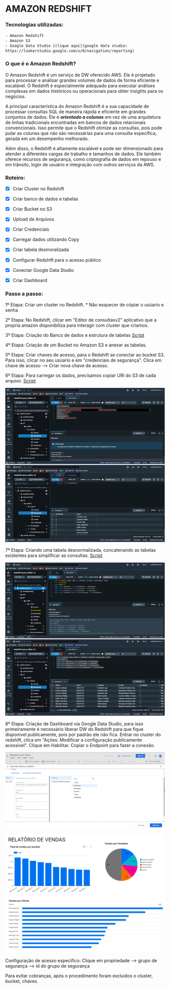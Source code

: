 # AMAZON REDSHIFT
 
 ### Tecnologias utilizadas:
    - Amazon Redshift
    - Amazon S3
    - Google Data Studio [clique aqui](google data studio: https://lookerstudio.google.com/u/0/navigation/reporting)

### O que é o Amazon Redshift? 
O Amazon Redshift é um serviço de DW oferecido AWS. Ele é projetado para processar e analisar grandes volumes de dados de forma eficiente e escalável. O Redshift é especialmente adequado para executar análises complexas em dados históricos ou operacionais para obter insights para os negócios.

A principal característica do Amazon Redshift é a sua capacidade de processar consultas SQL de maneira rápida e eficiente em grandes conjuntos de dados. Ele é __*orientado a colunas*__ em vez de uma arquitetura de linhas tradicionais encontradas em bancos de dados relacionais convencionais. Isso permite que o Redshift otimize as consultas, pois pode pular as colunas que não são necessárias para uma consulta específica, gerada em um desempenho melhorado.

Além disso, o Redshift é altamente escalável e pode ser dimensionado para atender a diferentes cargas de trabalho e tamanhos de dados. Ele também oferece recursos de segurança, como criptografia de dados em repouso e em trânsito, login de usuário e integração com outros serviços da AWS.

### Roteiro:
- [x] Criar Cluster no Redshift
- [x] Criar banco de dados e tabelas
- [x] Criar Bucket no S3
- [x] Upload de Arquivos 
- [x] Criar Credenciais 
- [x] Carregar dados utilizando Copy
- [x] Criar tabela desmoralizada
- [x] Configurar Redshift para o acesso público
- [x] Conectar Google Data Studio 
- [x] Criar Dashboard


### Passo a passo:
1º Etapa:  Criar um cluster no Redshift. * Não esquecer de cópiar o usúario e senha 

2º Etapa: No Redshift, clicar em "Editor de consultasv2" aplicativo que a propria amazon disponibiliza para interagir com cluster que criamos.
    

3º Etapa: Criação do Banco de dados e estrutura de tabelas [Script](1_criacao_tabelas.sql)

4º Etapa: Criação de um Bucket no Amazon S3 e anexar as tabelas.

5º Etapa: Criar chaves de acesso, para o Redshift se conectar ao bucket S3. Para isso, clicar no seu usúario e em "credenciais de segurança". Clica em chave de acesso --> Criar nova chave de acesso.

6º Etapa: Para carregar os dados, precisamos copiar URI do S3 de cada arquivo. [Script](2_populando_tabelas.sql)

![Clique aqui para ver o print](redshift.PNG)
![Clique aqui para ver o print](select_redshift.PNG)

7º Etapa: Criando uma tabela desnormalizada, concatenando as tabelas existentes para simplificar as consultas. [Script](3_criando_fatovendas.sql)

 ![Clique aqui para ver o print](fatovenda.PNG)
 ![Clique aqui para ver o print](select.PNG)


8º Etapa: Criação de Dashboard via Google Data Studio, para isso primeiramente é necessário liberar DW do Redshift para que fique disponivel publicamente, pois por padrão ele não fica. Entrar no cluster do redshift, clica em "Ações: Modificar a configuração publicamente acessível". Clique em Habilitar. Copiar o Endpoint para fazer a conexão. 

![Google Data Studio](google_data_studio.PNG)

![Dashdoard](dashboard.PNG)

Configuração de acesso especifico: Clique em propriedade --> grupo de segurança --> id do grupo de segurança

Para evitar cobranças, após o procedimento foram excluidos o cluster, bucket, chaves.




    
